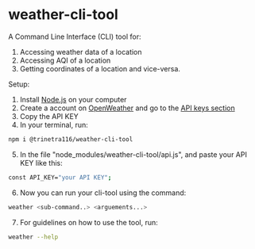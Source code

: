 # weather-cli-tool
A Command Line Interface (CLI) tool for:
1. Accessing weather data of a location
2. Accessing AQI of a location
3. Getting coordinates of a location and vice-versa.

Setup:
1. Install [Node.js](https://nodejs.org/en/download/prebuilt-installer) on your computer
2. Create a account on [OpenWeather](https://openweathermap.org/) and go to the [API keys section](https://home.openweathermap.org/api_keys) 
3. Copy the API KEY
4. In your terminal, run: 
```bash
npm i @trinetra116/weather-cli-tool
```
5. In the file "node_modules/weather-cli-tool/api.js", and paste your API KEY like this:
```bash
const API_KEY="your API KEY";
```
6. Now you can run your cli-tool using the command:
```bash
weather <sub-command..> <arguements...>
```
7. For guidelines on how to use the tool, run: 
```bash
weather --help
```
